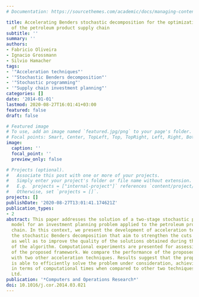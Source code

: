 ```yaml
---
# Documentation: https://sourcethemes.com/academic/docs/managing-content/

title: Accelerating Benders stochastic decomposition for the optimization under uncertainty
  of the petroleum product supply chain
subtitle: ''
summary: ''
authors:
- Fabricio Oliveira
- Ignacio Grossmann
- Silvio Hamacher
tags:
- '"Acceleration techniques"'
- '"Stochastic Benders decomposition"'
- '"Stochastic programming"'
- '"Supply chain investment planning"'
categories: []
date: '2014-01-01'
lastmod: 2020-08-27T16:01:41+03:00
featured: false
draft: false

# Featured image
# To use, add an image named `featured.jpg/png` to your page's folder.
# Focal points: Smart, Center, TopLeft, Top, TopRight, Left, Right, BottomLeft, Bottom, BottomRight.
image:
  caption: ''
  focal_point: ''
  preview_only: false

# Projects (optional).
#   Associate this post with one or more of your projects.
#   Simply enter your project's folder or file name without extension.
#   E.g. `projects = ["internal-project"]` references `content/project/deep-learning/index.md`.
#   Otherwise, set `projects = []`.
projects: []
publishDate: '2020-08-27T13:01:41.174621Z'
publication_types:
- 2
abstract: This paper addresses the solution of a two-stage stochastic programming
  model for an investment planning problem applied to the petroleum products supply
  chain. In this context, we present the development of acceleration techniques for
  the stochastic Benders decomposition that aim to strengthen the cuts generated,
  as well as to improve the quality of the solutions obtained during the execution
  of the algorithm. Computational experiments are presented for assessing the efficiency
  of the proposed framework. We compare the performance of the proposed algorithm
  with two other acceleration techniques. Results suggest that the proposed approach
  is able to efficiently solve the problem under consideration, achieving better performance
  in terms of computational times when compared to other two techniques. © 2014 Elsevier
  Ltd.
publication: '*Computers and Operations Research*'
doi: 10.1016/j.cor.2014.03.021
---
```

